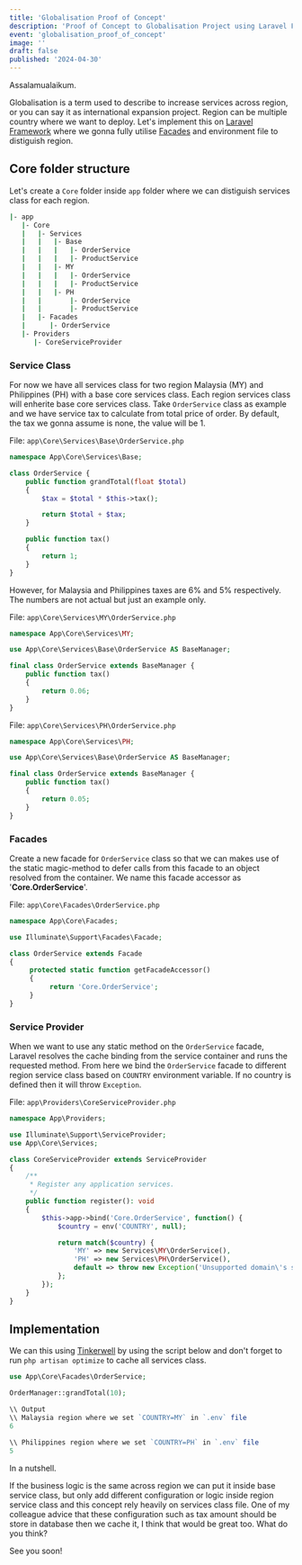 ```yaml
---
title: 'Globalisation Proof of Concept'
description: 'Proof of Concept to Globalisation Project using Laravel Framework'
event: 'globalisation_proof_of_concept'
image: ''
draft: false
published: '2024-04-30'
---
```


Assalamualaikum.

Globalisation is a term used to describe to increase services across region, or you can say it as international expansion project. Region can be multiple country where we want to deploy. Let's implement this on [Laravel Framework](https://laravel.com/) where we gonna fully utilise [Facades](https://laravel.com/docs/11.x/facades) and environment file to distiguish region.

## Core folder structure

Let's create a `Core` folder inside `app` folder where we can distiguish services class for each region.

```bash
|- app
   |- Core
   |   |- Services
   |   |   |- Base
   |   |   |   |- OrderService
   |   |   |   |- ProductService
   |   |   |- MY
   |   |   |   |- OrderService
   |   |   |   |- ProductService
   |   |   |- PH
   |   |       |- OrderService
   |   |       |- ProductService
   |   |- Facades
   |      |- OrderService
   |- Providers
      |- CoreServiceProvider
```

### Service Class

For now we have all services class for two region Malaysia (MY) and Philippines (PH) with a base core services class. Each region services class will enherite base core services class. Take `OrderService` class as example and we have service tax to calculate from total price of order. By default, the tax we gonna assume is none, the value will be 1.

File: `app\Core\Services\Base\OrderService.php`
```php
namespace App\Core\Services\Base;

class OrderService {
    public function grandTotal(float $total)
    {
        $tax = $total * $this->tax();

        return $total + $tax;
    }

	public function tax()
	{
		return 1;
	}
}
```

However, for Malaysia and Philippines taxes are 6% and 5% respectively. The numbers are not actual but just an example only.

File: `app\Core\Services\MY\OrderService.php`
```php
namespace App\Core\Services\MY;

use App\Core\Services\Base\OrderService AS BaseManager;

final class OrderService extends BaseManager {
	public function tax()
	{
		return 0.06;
	}
}
```

File: `app\Core\Services\PH\OrderService.php`
```php
namespace App\Core\Services\PH;

use App\Core\Services\Base\OrderService AS BaseManager;

final class OrderService extends BaseManager {
	public function tax()
	{
		return 0.05;
	}
}
```

### Facades

Create a new facade for `OrderService` class so that we can makes use of the static magic-method to defer calls from this facade to an object resolved from the container. We name this facade accessor as '<b>Core.OrderService</b>'.

File: `app\Core\Facades\OrderService.php`
```php
namespace App\Core\Facades;

use Illuminate\Support\Facades\Facade;

class OrderService extends Facade
{
     protected static function getFacadeAccessor()
     {
          return 'Core.OrderService';
     }
}
```

### Service Provider

When we want to use any static method on the `OrderService` facade, Laravel resolves the cache binding from the service container and runs the requested method. From here we bind the `OrderService` facade to different region service class based on `COUNTRY` environment variable. If no country is defined then it will throw `Exception`.


File: `app\Providers\CoreServiceProvider.php`
```php
namespace App\Providers;

use Illuminate\Support\ServiceProvider;
use App\Core\Services;

class CoreServiceProvider extends ServiceProvider
{
    /**
     * Register any application services.
     */
    public function register(): void
    {
        $this->app->bind('Core.OrderService', function() {
            $country = env('COUNTRY', null);

            return match($country) {
                'MY' => new Services\MY\OrderService(),
                'PH' => new Services\PH\OrderService(),
                default => throw new Exception('Unsupported domain\'s service'),
            };
        });
    }
}
```

## Implementation

We can this using [Tinkerwell](https://tinkerwell.app/) by using the script below and don't forget to run `php artisan optimize` to cache all services class.

```php
use App\Core\Facades\OrderService;

OrderManager::grandTotal(10);

\\ Output
\\ Malaysia region where we set `COUNTRY=MY` in `.env` file
6

\\ Philippines region where we set `COUNTRY=PH` in `.env` file
5
```

In a nutshell.

If the business logic is the same across region we can put it inside base service class, but only add different configuration or logic inside region service class and this concept rely heavily on services class file. One of my colleague advice that these configuration such as tax amount should be store in database then we cache it, I think that would be great too. What do you think? 

See you soon!

